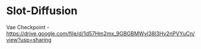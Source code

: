 # Slot-Diffusion

Vae Checkpoint - https://drive.google.com/file/d/1d57Hm2mx_9GBGBMWvl38I3Hv2nPVYuCn/view?usp=sharing
